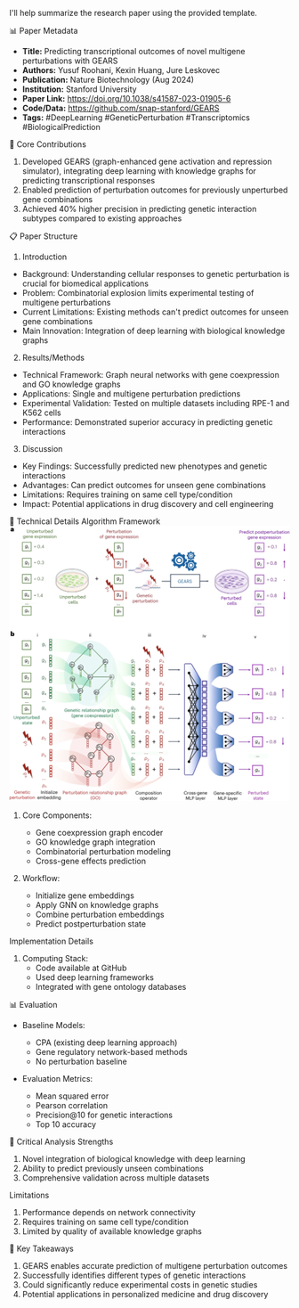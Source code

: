 I'll help summarize the research paper using the provided template.

📊 Paper Metadata
* **Title:** Predicting transcriptional outcomes of novel multigene perturbations with GEARS
* **Authors:** Yusuf Roohani, Kexin Huang, Jure Leskovec
* **Publication:** Nature Biotechnology (Aug 2024)
* **Institution:** Stanford University
* **Paper Link:** https://doi.org/10.1038/s41587-023-01905-6
* **Code/Data:** https://github.com/snap-stanford/GEARS
* **Tags:** #DeepLearning #GeneticPerturbation #Transcriptomics #BiologicalPrediction

🎯 Core Contributions
1. Developed GEARS (graph-enhanced gene activation and repression simulator), integrating deep learning with knowledge graphs for predicting transcriptional responses
2. Enabled prediction of perturbation outcomes for previously unperturbed gene combinations
3. Achieved 40% higher precision in predicting genetic interaction subtypes compared to existing approaches

📋 Paper Structure
1. Introduction
* Background: Understanding cellular responses to genetic perturbation is crucial for biomedical applications
* Problem: Combinatorial explosion limits experimental testing of multigene perturbations
* Current Limitations: Existing methods can't predict outcomes for unseen gene combinations
* Main Innovation: Integration of deep learning with biological knowledge graphs

2. Results/Methods
* Technical Framework: Graph neural networks with gene coexpression and GO knowledge graphs
* Applications: Single and multigene perturbation predictions
* Experimental Validation: Tested on multiple datasets including RPE-1 and K562 cells
* Performance: Demonstrated superior accuracy in predicting genetic interactions

3. Discussion
* Key Findings: Successfully predicted new phenotypes and genetic interactions
* Advantages: Can predict outcomes for unseen gene combinations
* Limitations: Requires training on same cell type/condition
* Impact: Potential applications in drug discovery and cell engineering

🔬 Technical Details
Algorithm Framework
![alt text](../../paper-figures/GEARS_model_architecture.png)


1. Core Components:
   * Gene coexpression graph encoder
   * GO knowledge graph integration
   * Combinatorial perturbation modeling
   * Cross-gene effects prediction

2. Workflow:
   * Initialize gene embeddings
   * Apply GNN on knowledge graphs
   * Combine perturbation embeddings
   * Predict postperturbation state

Implementation Details
1. Computing Stack:
   * Code available at GitHub
   * Used deep learning frameworks
   * Integrated with gene ontology databases

📊 Evaluation
* Baseline Models:
  - CPA (existing deep learning approach)
  - Gene regulatory network-based methods
  - No perturbation baseline

* Evaluation Metrics:
  - Mean squared error
  - Pearson correlation
  - Precision@10 for genetic interactions
  - Top 10 accuracy

💭 Critical Analysis
Strengths
1. Novel integration of biological knowledge with deep learning
2. Ability to predict previously unseen combinations
3. Comprehensive validation across multiple datasets

Limitations
1. Performance depends on network connectivity
2. Requires training on same cell type/condition
3. Limited by quality of available knowledge graphs

📌 Key Takeaways
1. GEARS enables accurate prediction of multigene perturbation outcomes
2. Successfully identifies different types of genetic interactions
3. Could significantly reduce experimental costs in genetic studies
4. Potential applications in personalized medicine and drug discovery
